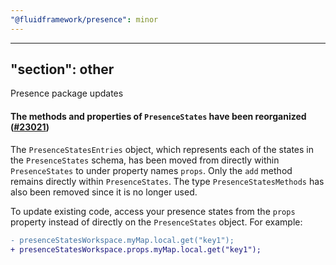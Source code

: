 ```yaml
---
"@fluidframework/presence": minor
---
```

---
"section": other
---

Presence package updates

#### The methods and properties of `PresenceStates` have been reorganized ([#23021](https://github.com/microsoft/FluidFramework/pull/23021))

The `PresenceStatesEntries` object, which represents each of the states in the `PresenceStates` schema, has been moved from directly within `PresenceStates` to under property names `props`. Only the `add` method remains directly within `PresenceStates`. The type `PresenceStatesMethods` has also been removed since it is no longer used.

To update existing code, access your presence states from the `props` property instead of directly on the `PresenceStates` object. For example:
```patch
- presenceStatesWorkspace.myMap.local.get("key1");
+ presenceStatesWorkspace.props.myMap.local.get("key1");
```
